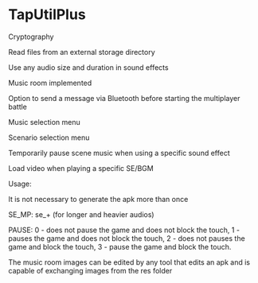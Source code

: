 # TapUtilPlus

Cryptography 

Read files from an external storage directory 

Use any audio size and duration in sound effects
 
Music room implemented 

Option to send a message via Bluetooth before starting the multiplayer battle 

Music selection menu 

Scenario selection menu 

Temporarily pause scene music when using a specific sound effect

Load video when playing a specific SE/BGM

Usage:

It is not necessary to generate the apk more than once

SE_MP: se_+ (for longer and heavier audios)

PAUSE: 
0 - does not pause the game and does not block the touch, 
1 - pauses the game and does not block the touch, 
2 - does not pauses the game and block the touch, 
3 - pause the game and block the touch.

The music room images can be edited by any tool that edits an apk 
and is capable of exchanging images from the res folder
